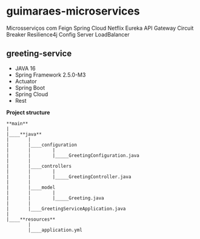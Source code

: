 # guimaraes-microservices
Microsserviços com Feign Spring Cloud Netflix Eureka API Gateway Circuit Breaker Resilience4j Config Server LoadBalancer

## greeting-service
- JAVA 16
- Spring Framework 2.5.0-M3
- Actuator
- Spring Boot
- Spring Cloud
- Rest

**Project structure**

```
**main**
|
|____**java**
|       |
|       |____configuration
|       |        |
|       |        |_____GreetingConfiguration.java
|       | 
|       |____controllers
|       |        |
|       |        |_____GreetingController.java
|       |
|       |____model
|       |        |
|       |        |_____Greeting.java
|       |
|       |____GreetingServiceApplication.java
|
|____**resources**
        |
        |____application.yml
``` 












